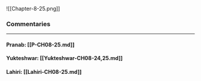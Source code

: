 ![[Chapter-8-25.png]]

### Commentaries

---

#### Pranab: [[P-CH08-25.md]]

#### Yukteshwar: [[Yukteshwar-CH08-24,25.md]]

#### Lahiri: [[Lahiri-CH08-25.md]]
